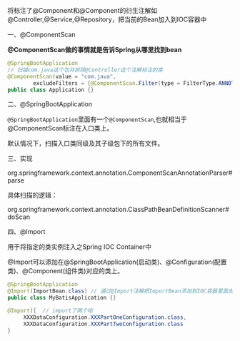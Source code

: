 将标注了@Component和@Component的衍生注解如@Controller,@Service,@Repository，把当前的Bean加入到IOC容器中



一、@ComponentScan

**@ComponentScan做的事情就是告诉Spring从哪里找到bean**

```java
@SpringBootApplication
// 扫描com.java这个包并排除@Controller这个注解标注的类
@ComponentScan(value = "com.java",
        excludeFilters = {@ComponentScan.Filter(type = FilterType.ANNOTATION,value = {Controller.class})})
public class Application {}
```

二、@SpringBootApplication

`@SpringBootApplication`里面有一个`@ComponentScan`,也就相当于@ComponentScan标注在入口类上。

默认情况下，扫描入口类同级及其子级包下的所有文件。



三、实现

org.springframework.context.annotation.ComponentScanAnnotationParser#parse

具体扫描的逻辑： 

org.springframework.context.annotation.ClassPathBeanDefinitionScanner#doScan



四、@Import

 用于将指定的类实例注入之Spring IOC Container中

@Import可以添加在@SpringBootApplication(启动类)、@Configuration(配置类)、@Component(组件类)对应的类上。

```java
@SpringBootApplication
@Import(ImportBean.class) // 通过@Import注解把ImportBean添加到IOC容器里面去
public class MyBatisApplication {}

@Import({  // import了两个哈
     XXXDataConfiguration.XXXPartOneConfiguration.class,
     XXXDataConfiguration.XXXPartTwoConfiguration.class
}
```

